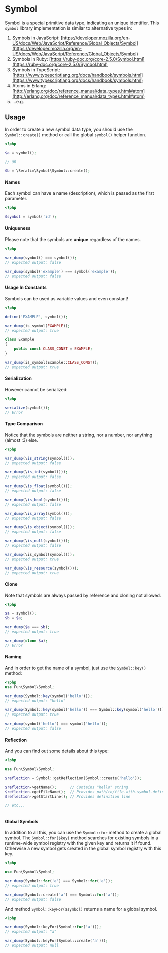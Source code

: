 # Symbol

Symbol is a special primitive data type, indicating an unique identifier. 
This `symbol` library implementation is similar to alternative types in:

1) Symbols in JavaScript: [https://developer.mozilla.org/en-US/docs/Web/JavaScript/Reference/Global_Objects/Symbol](https://developer.mozilla.org/en-US/docs/Web/JavaScript/Reference/Global_Objects/Symbol)
2) Symbols in Ruby: [https://ruby-doc.org/core-2.5.0/Symbol.html](https://ruby-doc.org/core-2.5.0/Symbol.html)
3) Symbols in TypeScript: [https://www.typescriptlang.org/docs/handbook/symbols.html](https://www.typescriptlang.org/docs/handbook/symbols.html)
4) Atoms in Erlang: [http://erlang.org/doc/reference_manual/data_types.html#atom](http://erlang.org/doc/reference_manual/data_types.html#atom)
5) ...e.g.

## Usage

In order to create a new symbol data type, you should use 
the `Symbol::create()` method or call the global `symbol()` 
helper function.

```php
<?php

$a = symbol();

// OR

$b = \Serafim\Symbol\Symbol::create();

```

#### Names

Each symbol can have a name (description), 
which is passed as the first parameter.

```php
<?php

$symbol = symbol('id');

```

#### Uniqueness

Please note that the symbols are **unique** regardless 
of the names.

```php
<?php

var_dump(symbol() === symbol()); 
// expected output: false

var_dump(symbol('example') === symbol('example')); 
// expected output: false

```

#### Usage In Constants

Symbols can be used as variable values and even constant!

```php
<?php

define('EXAMPLE', symbol());

var_dump(is_symbol(EXAMPLE));
// expected output: true

class Example
{
    public const CLASS_CONST = EXAMPLE;
}

var_dump(is_symbol(Example::CLASS_CONST));
// expected output: true

```

#### Serialization

However cannot be serialized:

```php
<?php

serialize(symbol());
// Error
```

#### Type Comparison

Notice that the symbols are neither a string, nor a number, nor anything (almost :3) else.

```php
<?php

var_dump(\is_string(symbol()));
// expected output: false

var_dump(\is_int(symbol()));
// expected output: false

var_dump(\is_float(symbol()));
// expected output: false

var_dump(\is_bool(symbol()));
// expected output: false

var_dump(\is_array(symbol()));
// expected output: false

var_dump(\is_object(symbol()));
// expected output: false

var_dump(\is_null(symbol()));
// expected output: false

var_dump(\is_symbol(symbol()));
// expected output: true

var_dump(\is_resource(symbol()));
// expected output: true
```

#### Clone

Note that symbols are always passed by reference and cloning not allowed.

```php
<?php

$a = symbol();
$b = $a;

var_dump($a === $b);
// expected output: true

var_dump(clone $a);
// Error

```

#### Naming

And in order to get the name of a symbol, 
just use the `Symbol::key()` method:

```php
<?php
use Fun\Symbol\Symbol;

var_dump(Symbol::key(symbol('hello')));
// expected output: "hello"

var_dump(Symbol::key(symbol('hello')) === Symbol::key(symbol('hello')));
// expected output: true

var_dump(symbol('hello') === symbol('hello'));
// expected output: false
```

#### Reflection

And you can find out some details about this type:

```php
<?php

use Fun\Symbol\Symbol;

$reflection = Symbol::getReflection(Symbol::create('hello'));

$reflection->getName();      // Contains "hello" string
$reflection->getFileName();  // Provides path/to/file-with-symbol-definition.php
$reflection->getStartLine(); // Provides definition line

// etc...
 
```

#### Global Symbols

In addition to all this, you can use the `Symbol::for` method to create 
a global symbol. The `Symbol::for($key)` method searches for existing symbols 
in a runtime-wide symbol registry with the given key and returns it if 
found. Otherwise a new symbol gets created in the global symbol registry 
with this key.

```php
<?php

use Fun\Symbol\Symbol;

var_dump(Symbol::for('a') === Symbol::for('a'));
// expected output: true

var_dump(Symbol::create('a') === Symbol::for('a'));
// expected output: false

```

And method `Symbol::keyFor($symbol)` returns a name 
for a global symbol.

```php
<?php

var_dump(Symbol::keyFor(Symbol::for('a')));
// expected output: "a"

var_dump(Symbol::keyFor(Symbol::create('a')));
// expected output: null

```
